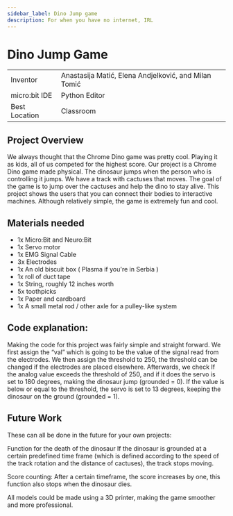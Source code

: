 ```yaml
---
sidebar_label: Dino Jump game 
description: For when you have no internet, IRL
---
```

# Dino Jump Game
|     |       |
|--------------|--------------
| Inventor     | Anastasija Matić, Elena Andjelković, and Milan Tomić          
| micro:bit IDE     | Python Editor
| Best Location     | Classroom

## Project Overview
We always thought that the Chrome Dino game was pretty cool. Playing it as kids, all of us competed for the highest score. Our project is a Chrome Dino game made physical. The dinosaur jumps when the person who is controlling it jumps. We have a track with cactuses that moves. 
The goal of the game is to jump over the cactuses and help the dino to stay alive. This project shows the users that you can connect their bodies to interactive machines.
Although relatively simple, the game is extremely fun and cool.

## Materials needed
- 1x Micro:Bit and Neuro:Bit
- 1x Servo motor
- 1x EMG Signal Cable
- 3x Electrodes
- 1x An old biscuit box ( Plasma if you're in Serbia )
- 1x roll of duct tape
- 1x String, roughly 12 inches worth
- 5x toothpicks
- 1x Paper and cardboard
- 1x A small metal rod / other axle for a pulley-like system

## Code explanation:
Making the code for this project was fairly simple and straight forward. We first assign the “val” which is going to be the value of the signal read from the electrodes. We then assign the threshold to 250, the threshold can be changed if the electrodes are placed elsewhere. Afterwards, we check If the analog value exceeds the threshold of 250, and if it does the servo is set to 180 degrees, making the dinosaur jump (grounded = 0). If the value is below or equal to the threshold, the servo is set to 13 degrees, keeping the dinosaur on the ground (grounded = 1).

## Future Work 
These can all be done in the future for your own projects:

Function for the death of the dinosaur
  If the dinosaur is grounded at a certain predefined time frame (which is defined according to the speed of the track rotation and the distance of cactuses), the track stops moving.

Score counting:
  After a certain timeframe, the score increases by one, this function also stops when the dinosaur dies.

All models could be made using a 3D printer, making the game smoother and more professional.
